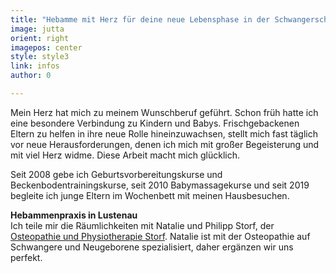 ```yaml
---
title: "Hebamme mit Herz für deine neue Lebensphase in der Schwangerschaft und nach der Geburt in Dornbirn, Lustenau und Umgebung."
image: jutta
orient: right
imagepos: center
style: style3
link: infos
author: 0

---
```

Mein Herz hat mich zu meinem Wunschberuf geführt. Schon früh hatte ich eine besondere Verbindung zu Kindern und Babys. Frischgebackenen Eltern zu helfen in ihre neue Rolle hineinzuwachsen, stellt mich fast täglich vor neue Herausforderungen, denen ich mich mit großer Begeisterung und mit viel Herz widme. Diese Arbeit macht mich glücklich.

Seit 2008 gebe ich Geburtsvorbereitungskurse und Beckenbodentrainingskurse, seit 2010 Babymassagekurse und seit 2019 begleite ich junge Eltern im Wochenbett mit meinen Hausbesuchen.



**Hebammenpraxis in Lustenau**  
Ich teile mir die Räumlichkeiten mit Natalie und Philipp Storf, der [Osteopathie und Physiotherapie Storf](http://osteopathie-storf.at). Natalie ist mit der Osteopathie auf Schwangere und Neugeborene spezialisiert, daher ergänzen wir uns perfekt.  
